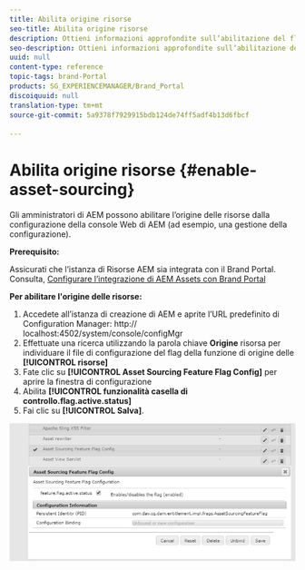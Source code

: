 ```yaml
---
title: Abilita origine risorse
seo-title: Abilita origine risorse
description: Ottieni informazioni approfondite sull’abilitazione del flag della funzione di determinazione origine delle risorse.
seo-description: Ottieni informazioni approfondite sull’abilitazione del flag della funzione di determinazione origine delle risorse.
uuid: null
content-type: reference
topic-tags: brand-Portal
products: SG_EXPERIENCEMANAGER/Brand_Portal
discoiquuid: null
translation-type: tm+mt
source-git-commit: 5a9378f7929915bdb124de74ff5adf4b13d6fbcf

---
```



# Abilita origine risorse {#enable-asset-sourcing}

Gli amministratori di AEM possono abilitare l’origine delle risorse dalla configurazione della console Web di AEM (ad esempio, una gestione della configurazione).

**Prerequisito:**

Assicurati che l’istanza di Risorse AEM sia integrata con il Brand Portal. Consulta, [Configurare l’integrazione di AEM Assets con Brand Portal](https://helpx.adobe.com/experience-manager/6-5/assets/using/brand-portal-configuring-integration.html)

**Per abilitare l'origine delle risorse:**
1. Accedete all’istanza di creazione di AEM e aprite l’URL predefinito di Configuration Manager: http:// localhost:4502/system/console/configMgr
1. Effettuate una ricerca utilizzando la parola chiave **Origine** risorsa per individuare il file di configurazione del flag della funzione di origine delle **[!UICONTROL risorse]**
1. Fate clic su **[!UICONTROL Asset Sourcing Feature Flag Config]** per aprire la finestra di configurazione
1. Abilita **[!UICONTROL funzionalità casella di controllo.flag.active.status]**
1. Fai clic su **[!UICONTROL Salva]**.

![](assets/enable-asset-sourcing.png)
